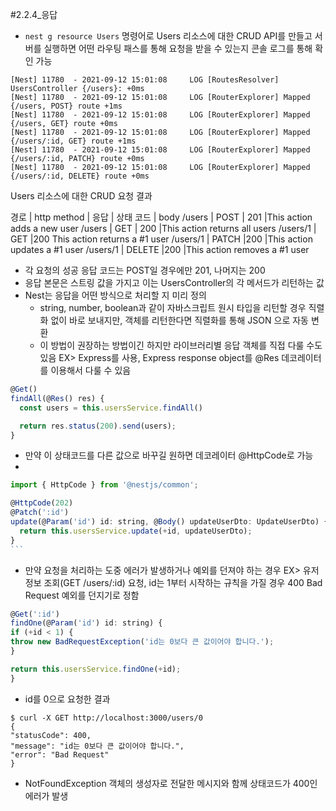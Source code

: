 #2.2.4\_응답

- `nest g resource Users` 명령어로 Users 리소스에 대한 CRUD API를 만들고 서버를 실행하면 어떤 라우팅 패스를 통해 요청을 받을 수 있는지 콘솔 로그를 통해 확인 가능

```shell script
[Nest] 11780  - 2021-09-12 15:01:08     LOG [RoutesResolver] UsersController {/users}: +0ms
[Nest] 11780  - 2021-09-12 15:01:08     LOG [RouterExplorer] Mapped {/users, POST} route +1ms
[Nest] 11780  - 2021-09-12 15:01:08     LOG [RouterExplorer] Mapped {/users, GET} route +0ms
[Nest] 11780  - 2021-09-12 15:01:08     LOG [RouterExplorer] Mapped {/users/:id, GET} route +1ms
[Nest] 11780  - 2021-09-12 15:01:08     LOG [RouterExplorer] Mapped {/users/:id, PATCH} route +0ms
[Nest] 11780  - 2021-09-12 15:01:08     LOG [RouterExplorer] Mapped {/users/:id, DELETE} route +0ms

```

Users 리소스에 대한 CRUD 요청 결과

경로 | http method | 응답 | 상태 코드 | body
/users | POST | 201 |This action adds a new user
/users | GET | 200 |This action returns all users
/users/1 | GET |200 This action returns a #1 user
/users/1 | PATCH |200 |This action updates a #1 user
/users/1 | DELETE |200 |This action removes a #1 user

- 각 요청의 성공 응답 코드는 POST일 경우에만 201, 나머지는 200
- 응답 본문은 스트링 값을 가지고 이는 UsersController의 각 메서드가 리턴하는 값
- Nest는 응답을 어떤 방식으로 처리할 지 미리 정의
  - string, number, boolean과 같이 자바스크립트 원시 타입을 리턴할 경우 직렬화 없이 바로 보내지만, 객체를 리턴한다면 직렬화를 통해 JSON 으로 자동 변환
  - 이 방법이 권장하는 방법이긴 하지만 라이브러리별 응답 객체를 직접 다룰 수도 있음
    EX> Express를 사용, Express response object를 @Res 데코레이터를 이용해서 다룰 수 있음

```js
@Get()
findAll(@Res() res) {
  const users = this.usersService.findAll()

  return res.status(200).send(users);
}
```

- 만약 이 상태코드를 다른 값으로 바꾸길 원하면 데코레이터 @HttpCode로 가능
-

````js
import { HttpCode } from '@nestjs/common';

@HttpCode(202)
@Patch(':id')
update(@Param('id') id: string, @Body() updateUserDto: UpdateUserDto) {
  return this.usersService.update(+id, updateUserDto);
}
```
````

- 만약 요청을 처리하는 도중 에러가 발생하거나 예외를 던져야 하는 경우
  EX> 유저 정보 조회(GET /users/:id) 요청, id는 1부터 시작하는 규칙을 가질 경우 400 Bad Request 예외를 던지기로 정함

```js
@Get(':id')
findOne(@Param('id') id: string) {
if (+id < 1) {
throw new BadRequestException('id는 0보다 큰 값이어야 합니다.');
}

return this.usersService.findOne(+id);
}
```

- id를 0으로 요청한 결과

```
$ curl -X GET http://localhost:3000/users/0
{
"statusCode": 400,
"message": "id는 0보다 큰 값이어야 합니다.",
"error": "Bad Request"
}
```

- NotFoundException 객체의 생성자로 전달한 메시지와 함께 상태코드가 400인 에러가 발생
